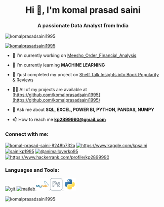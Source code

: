 <h1 align="center">Hi 👋, I'm komal prasad saini</h1>
<h3 align="center">A passionate Data Analyst from India</h3>

<p align="left"> <img src="https://komarev.com/ghpvc/?username=komalprasadsaini1995&label=Profile%20views&color=0e75b6&style=flat" alt="komalprasadsaini1995" /> </p>

<p align="left"> <a href="https://github.com/ryo-ma/github-profile-trophy"><img src="https://github-profile-trophy.vercel.app/?username=komalprasadsaini1995" alt="komalprasadsaini1995" /></a> </p>

- 🔭 I’m currently working on [Meesho_Order_Financial_Analysis](https://github.com/komalprasadsaini1995/Meesho_Order_Financial_Analysis)

- 🌱 I’m currently learning **MACHINE LEARNING**

- 👯 I’just completed my project on [Shelf Talk Insights into Book Popularity & Reviews](http://localhost:8888/notebooks/%20ShelfTalk%20Insights%20into%20Book%20Popularity%20&%20Reviews.ipynb)

- 👨‍💻 All of my projects are available at [https://github.com/komalprasadsaini1995](https://github.com/komalprasadsaini1995)

- 💬 Ask me about **SQL, EXCEL, POWER BI, PYTHON, PANDAS, NUMPY**

- 📫 How to reach me **kp2899990@gmail.com**

<h3 align="left">Connect with me:</h3>
<p align="left">
<a href="https://linkedin.com/in/komal-prasad-saini-8248b732a" target="blank"><img align="center" src="https://raw.githubusercontent.com/rahuldkjain/github-profile-readme-generator/master/src/images/icons/Social/linked-in-alt.svg" alt="komal-prasad-saini-8248b732a" height="30" width="40" /></a>
<a href="https://kaggle.com/https://www.kaggle.com/kpsaini" target="blank"><img align="center" src="https://raw.githubusercontent.com/rahuldkjain/github-profile-readme-generator/master/src/images/icons/Social/kaggle.svg" alt="https://www.kaggle.com/kpsaini" height="30" width="40" /></a>
<a href="https://instagram.com/sainikp1995" target="blank"><img align="center" src="https://raw.githubusercontent.com/rahuldkjain/github-profile-readme-generator/master/src/images/icons/Social/instagram.svg" alt="sainikp1995" height="30" width="40" /></a>
<a href="https://www.youtube.com/c/@animalloverkp95" target="blank"><img align="center" src="https://raw.githubusercontent.com/rahuldkjain/github-profile-readme-generator/master/src/images/icons/Social/youtube.svg" alt="@animalloverkp95" height="30" width="40" /></a>
<a href="https://www.hackerrank.com/https://www.hackerrank.com/profile/kp2899990" target="blank"><img align="center" src="https://raw.githubusercontent.com/rahuldkjain/github-profile-readme-generator/master/src/images/icons/Social/hackerrank.svg" alt="https://www.hackerrank.com/profile/kp2899990" height="30" width="40" /></a>
</p>

<h3 align="left">Languages and Tools:</h3>
<p align="left"> <a href="https://git-scm.com/" target="_blank" rel="noreferrer"> <img src="https://www.vectorlogo.zone/logos/git-scm/git-scm-icon.svg" alt="git" width="40" height="40"/> </a> <a href="https://www.mathworks.com/" target="_blank" rel="noreferrer"> <img src="https://upload.wikimedia.org/wikipedia/commons/2/21/Matlab_Logo.png" alt="matlab" width="40" height="40"/> </a> <a href="https://www.mysql.com/" target="_blank" rel="noreferrer"> <img src="https://raw.githubusercontent.com/devicons/devicon/master/icons/mysql/mysql-original-wordmark.svg" alt="mysql" width="40" height="40"/> </a> <a href="https://www.photoshop.com/en" target="_blank" rel="noreferrer"> <img src="https://raw.githubusercontent.com/devicons/devicon/master/icons/photoshop/photoshop-line.svg" alt="photoshop" width="40" height="40"/> </a> <a href="https://www.python.org" target="_blank" rel="noreferrer"> <img src="https://raw.githubusercontent.com/devicons/devicon/master/icons/python/python-original.svg" alt="python" width="40" height="40"/> </a> </p>

<p><img align="center" src="https://github-readme-stats.vercel.app/api/top-langs?username=komalprasadsaini1995&show_icons=true&locale=en&layout=compact" alt="komalprasadsaini1995" /></p>

